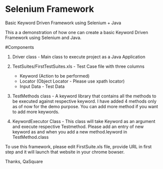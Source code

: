# Selenium Framework
Basic Keyword Driven Framework using Selenium + Java

This a a demonstration of how one can create a basic Keyword Driven Framework using Selenium and Java. 

#Components

1. Driver class - Main class to execute project as a Java Application

2. TestSuites/FirstTestSuites.xls - Test Case file with three columns

    - Keyword (Action to be performed)
    - Locator (Object Locator - Please use xpath locator)
    - Input Data - Test Data
    
3. TestMethods class - A keyword library that contains all the methods to be executed against respective keyword. I have added 4 methods only as of now for the demo purpose. You can add more method if you want to add more keywords.

4. KeywordExecutor Class - This class will take Keyword as an argument and execute respective Testmethod. Please add an entry of new keyword as and when you add a new method.leyword in TestMethod.class

    
To use this framework, please edit FirstSuite.xls file, provide URL in first step and it will launch that website in your chrome bowser. 

Thanks,
QaSquare
